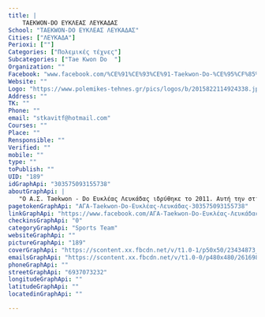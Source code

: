 ```yaml
---
title: |
    TAEKWON-DO ΕΥΚΛΕΑΣ ΛΕΥΚΑΔΑΣ
School: "TAEKWON-DO ΕΥΚΛΕΑΣ ΛΕΥΚΑΔΑΣ"
Cities: ["ΛΕΥΚΑΔΑ"]
Perioxi: [""]
Categories: ["Πολεμικές τέχνες"]
Subcategories: ["Tae Kwon Do  "]
Organization: ""
Facebook: "www.facebook.com/%CE%91%CE%93%CE%91-Taekwon-Do-%CE%95%CF%85%CE%BA%CE%BB%CE%AD%CE%B1%CF%82-%CE%9B%CE%B5%CF%85%CE%BA%CE%AC%CE%B4%CE%B1%CF%82-303575093155738/timeline/"
Website: ""
Logo: "https://www.polemikes-tehnes.gr/pics/logos/b/2015822114924338.jpg"
Address: ""
TK: ""
Phone: ""
email: "stkavitf@hotmail.com"
Courses: ""
Place: ""
Rensponsible: ""
Verified: ""
mobile: ""
type: ""
toPublish: ""
UID: "189"
idGraphApi: "303575093155738"
aboutGraphApi: | 
   "O Α.Σ. Taekwon - Do Ευκλέας Λευκάδας ιδρύθηκε το 2011. Αυτή την στιγμή αριθμεί στα 80 ενεργά αθλούμενα μέλη."
pagetokenGraphApi: "ΑΓΑ-Taekwon-Do-Ευκλέας-Λευκάδας-303575093155738"
linkGraphApi: "https://www.facebook.com/ΑΓΑ-Taekwon-Do-Ευκλέας-Λευκάδας-303575093155738/"
checkinsGraphApi: "0"
categoryGraphApi: "Sports Team"
websiteGraphApi: ""
pictureGraphApi: "189"
coverGraphApi: "https://scontent.xx.fbcdn.net/v/t1.0-1/p50x50/23434873_782854778561098_3688766063778727776_n.jpg?oh=ba5318b51afa03a655d013d4907ac48c&amp;oe=5B068468"
emailsGraphApi: "https://scontent.xx.fbcdn.net/v/t1.0-0/p480x480/26169851_807928566053719_5504691593488183545_n.jpg?oh=1512b8d1fff920f540240287b24c986b&amp;oe=5B4C3A4E"
phoneGraphApi: ""
streetGraphApi: "6937073232"
longitudeGraphApi: ""
latitudeGraphApi: ""
locatedinGraphApi: ""

---
```





